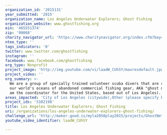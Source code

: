 ```yaml
---
organization_id: '2015131'
year_submitted: '2015'
organization_name: Los Angeles Underwater Explorers; Ghost Fishing
organization_website: www.ghostfishing.org
ein: '465551374'
zip: '90068'
charity_navigator_url: 'https://www.charitynavigator.org/index.cfm?bay=search.profile&ein=465551374'
ntee_type: ''
tags_indicators: '0'
twitter: www.twitter.com/ghostfishing
instagram: ''
facebook: www.facebook.com/ghostfishing
org_type: Nonprofit
project_image: 'http://img.youtube.com/vi/laadW_CUhSY/maxresdefault.jpg'
project_video: ''
org_summary: >-
  We are a group of specially trained volunteer scuba divers that are ridding
  our world's oceans of abandoned commercial fishing gear, AKA "ghost nets" (I
  am the coordinator for the United States, based out of Los Angeles).
areas_impacted: 'City of Los Angeles (citywide),Other (please specify below):'
project_ids: '5102198'
title: Los Angeles Underwater Explorers; Ghost Fishing
uri: /organizations/los-angeles-underwater-explorers-ghost-fishing/
challenge_url: 'http://maker.good.is/myla2050play2015/projects/GhostNetCleanups.html'
youtube_video_identifier: laadW_CUhSY

---
```

